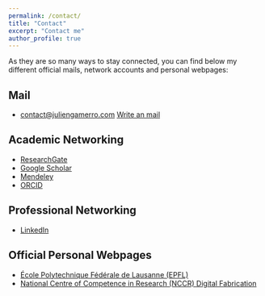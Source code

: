 ```yaml
---
permalink: /contact/
title: "Contact"
excerpt: "Contact me"
author_profile: true
---
```

As they are so many ways to stay connected, you can find below my different official mails, network accounts and personal webpages:

Mail
------
* contact@juliengamerro.com    [Write an mail](mailto:contact@juliengamerro.com)

Academic Networking
------
* [ResearchGate](https://www.researchgate.net/profile/Julien_Gamerro)
* [Google Scholar](https://scholar.google.com/citations?user=OdyQHEEAAAAJ&hl=en)
* [Mendeley](https://www.mendeley.com/profiles/julien-gamerro/)
* [ORCID](https://orcid.org/0000-0001-7802-5345)

Professional Networking
------
* [LinkedIn](https://www.linkedin.com/in/juliengamerro/?locale=en_US)

Official Personal Webpages
------
* [École Polytechnique Fédérale de Lausanne (EPFL)](https://people.epfl.ch/julien.gamerro?lang=en)
* [National Centre of Competence in Research (NCCR) Digital Fabrication](http://www.dfab.ch/twofolio/julien-gamerro-2/)
